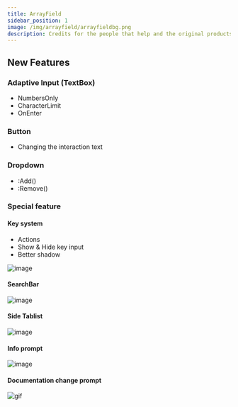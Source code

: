 ```yaml
---
title: ArrayField
sidebar_position: 1
image: /img/arrayfield/arrayfieldbg.png
description: Credits for the people that help and the original products
---
```


## New Features

### Adaptive Input (TextBox)

- NumbersOnly
- CharacterLimit
- OnEnter

### Button

- Changing the interaction text

### Dropdown

- :Add()
- :Remove()

### Special feature

#### Key system

- Actions
- Show & Hide key input
- Better shadow

![image](/img/arrayfield/key.png)

#### SearchBar

![image](/img/arrayfield/searchbar.png)

#### Side Tablist

![image](/img/arrayfield/tablist.png)

#### Info prompt

![image](/img/arrayfield/info.png)

#### Documentation change prompt

![gif](/img/arrayfield/prompt.gif)

